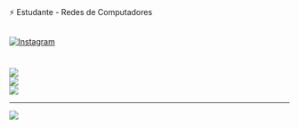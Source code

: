 #
⚡ Estudante - Redes de Computadores


##
[![Instagram](https://img.shields.io/badge/Instagram-%23E4405F.svg?logo=Instagram&logoColor=white)](https://instagram.com/otvterra) 

#
![](https://github-readme-stats.vercel.app/api?username=otvterra&theme=dark&hide_border=true&include_all_commits=false&count_private=false)<br/>
![](https://github-readme-streak-stats.herokuapp.com/?user=otvterra&theme=dark&hide_border=true)<br/>
![](https://github-readme-stats.vercel.app/api/top-langs/?username=otvterra&theme=dark&hide_border=true&include_all_commits=false&count_private=false&layout=compact)

---
[![](https://visitcount.itsvg.in/api?id=otvterra&icon=0&color=0)](https://visitcount.itsvg.in)

<!-- Proudly created with GPRM ( https://gprm.itsvg.in ) -->

